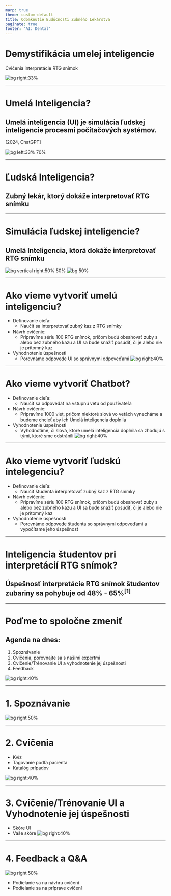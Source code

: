 ```yaml
---
marp: true
theme: custom-default
title: Odomknutie Budúcnosti Zubného Lekárstva
paginate: true
footer: 'AI: Dental'
---
```


<!-- _paginate: skip -->
# Demystifikácia **umelej inteligencie**
Cvičenia interpretácie RTG snímok
<!--
- Víta študentov na seminári.
- Stručný prehľad programu. 
-->

![bg right:33%](img/mascot/AID_2.svg)

---

<!-- Porozumenie UI v Diagnostike -->
# Umelá Inteligencia?
## Umelá inteligencia (UI) je **simulácia ľudskej inteligencie** procesmi počítačových systémov. 
[2024, ChatGPT]

![bg left:33% 70%](img/mascot/AID_1.svg)

---

# Ľudská Inteligencia?
## **Zubný lekár**, ktorý dokáže interpretovať RTG snímku

<!-- ![bg vertical right:50% 50%](img/mascot/AID_5.svg)
![bg 50%](img/mascot/AID_6.svg) -->

---

# Simulácia ľudskej inteligencie?
## **Umelá Inteligencia**, ktorá dokáže interpretovať RTG snímku

![bg vertical right:50% 50%](img/mascot/AID_5.svg)
![bg 50%](img/mascot/AID_6.svg)

---

# Ako vieme vytvoriť umelú inteligenciu?
- Definovanie cieľa:
    * Naučiť sa interpretovať zubný kaz z RTG snímky
- Návrh cvičenie:
    * Pripravíme sériu 100 RTG snímok, pričom budú obsahovať zuby s alebo bez zubného kazu a UI sa bude snažiť posúdiť, či je alebo nie je prítomný kaz
- Vyhodnotenie úspešnosti
    * Porovnáme odpovede UI so správnymi odpoveďami
![bg right:40%](img/mascot/AID_4.svg)

---

# Ako vieme vytvoriť Chatbot?
- Definovanie cieľa:
    * Naučiť sa odpovedať na vstupnú vetu od používateľa
- Návrh cvičenie:
    * Pripravíme 1000 viet, pričom niektoré slová vo vetách vynecháme a budeme chcieť aby ich Umelá inteligencia doplnila
- Vyhodnotenie úspešnosti
    * Vyhodnotíme, či slová, ktoré umelá inteligencia doplnila sa zhodujú s tými, ktoré sme odstránili
![bg right:40%](img/mascot/AID_4.svg)

---

# Ako vieme vytvoriť ľudskú intelegenciu?
- Definovanie cieľa:
    * Naučiť študenta interpretovať zubný kaz z RTG snímky
- Návrh cvičenie:
    * Pripravíme sériu 100 RTG snímok, pričom budú obsahovať zuby s alebo bez zubného kazu a UI sa bude snažiť posúdiť, či je alebo nie je prítomný kaz
- Vyhodnotenie úspešnosti
    * Porovnáme odpovede študenta so správnymi odpoveďami a vypočítame jeho úspešnosť

---

<!-- _footer: "1. 2022 Hodnotenie radiografickej interpretačnej zručnosti pregraduálneho študenta stomatológie študujúceho na stomatologickej fakulte v Punjabi, India - Porovnávacia štúdia" -->

# Inteligencia študentov pri interpretácií RTG snímok?
## **Úspešnosť interpretácie RTG snímok študentov** zubariny sa pohybuje od **48% - 65%**<sup>[1]</sup>

---

# Poďme to spoločne zmeniť
## Agenda na dnes:
1. Spoznávanie
2. Cvičenia, porovnajte sa s našimi expertmi
3. Cvičenie/Trénovanie UI a vyhodnotenie jej úspešnosti
4. Feedback

![bg right:40%](img/mascot/AID_7.svg)

---

# 1. Spoznávanie
![bg right 50%](img/qr_form_intro.png)

---

# 2. Cvičenia
- Kvíz
- Tagovanie podľa pacienta
- Katalóg prípadov

![bg right:40%](img/mascot/AID_14.svg)

---

# 3. Cvičenie/Trénovanie UI a Vyhodnotenie jej úspešnosti
- Skóre UI
- Vaše skóre
![bg right:40%](img/mascot/AID_13.svg)
<!-- ![bg right](img/mascot/AID_9.svg) -->

---

# 4. Feedback a Q&A
![bg right 50%](img/qr_form_feedback.png)
- Podielanie sa na návhru cvičení
- Podielanie sa na príprave cvičení

